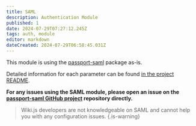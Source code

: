 ```yaml
---
title: SAML
description: Authentication Module
published: 1
date: 2024-07-29T07:27:12.245Z
tags: auth, module
editor: markdown
dateCreated: 2024-07-29T06:58:45.031Z
---
```


This module is using the [passport-saml](https://github.com/node-saml/passport-saml) package as-is.

Detailed information for each parameter can be found [in the project README](https://github.com/node-saml/passport-saml#config-parameter-details).

**For any issues using the SAML module, please open an issue on the [passport-saml GitHub project](https://github.com/node-saml/passport-saml/issues) repository directly.**
> Wiki.js developers are not knowledgeable on SAML and cannot help you with any configuration issues.
{.is-warning}
